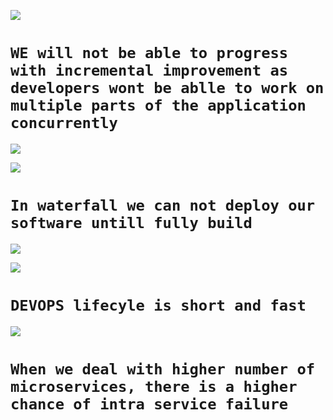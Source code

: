 ![](C:\Users\gulat\AppData\Roaming\marktext\images\2025-07-02-05-00-36-image.png)

# `WE will not be able to progress with incremental improvement as developers wont be ablle to work on multiple parts of the application concurrently`



![](C:\Users\gulat\AppData\Roaming\marktext\images\2025-07-02-05-02-56-image.png)

![](C:\Users\gulat\AppData\Roaming\marktext\images\2025-07-02-05-03-26-image.png)

# `In waterfall we can not deploy our software untill fully build`

![](C:\Users\gulat\AppData\Roaming\marktext\images\2025-07-02-05-04-32-image.png)

![](C:\Users\gulat\AppData\Roaming\marktext\images\2025-07-02-05-04-49-image.png)

# `DEVOPS lifecyle is short and fast`

![](C:\Users\gulat\AppData\Roaming\marktext\images\2025-07-02-05-05-24-image.png)

# `When we deal with higher number of microservices, there is a higher chance of intra service failure`


